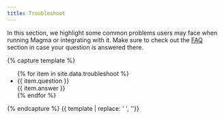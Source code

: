 ```yaml
---
title: Troubleshoot
---
```


In this section, we highlight some common problems users may face when running
Magma or integrating with it. Make sure to check out the
[FAQ]({{"/docs/faq.html"|absolute_url}}) section in case your question is
answered there.

{% capture template %}

<ul class="collapsible questions">
{% for item in site.data.troubleshoot %}
  <li>
    <div class="collapsible-header">
      <i class="material-icons drop-down"></i>
{{ item.question }}
    </div>
    <div class="collapsible-body">
{{ item.answer }}
    </div>
  </li>
{% endfor %}
</ul>

{% endcapture %}
{{ template | replace: '    ', ''}}
